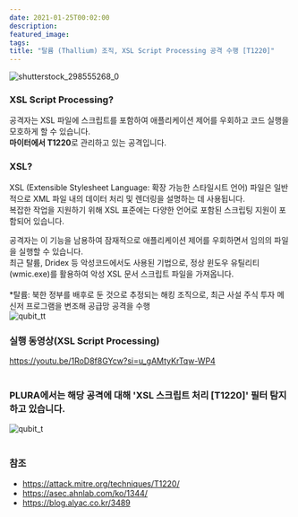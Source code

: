 ```yaml
---
date: 2021-01-25T00:02:00
description: 
featured_image: 
tags: 
title: "탈륨 (Thallium) 조직, XSL Script Processing 공격 수행 [T1220]"
---
```


![shutterstock_298555268_0](https://github.com/user-attachments/assets/95568d22-9a84-45f4-901e-854210c30030)

### XSL Script Processing?
공격자는 XSL 파일에 스크립트를 포함하여 애플리케이션 제어를 우회하고 코드 실행을 모호하게 할 수 있습니다.<br>
**마이터에서 T1220**로 관리하고 있는 공격입니다.

### XSL?
XSL (Extensible Stylesheet Language: 확장 가능한 스타일시트 언어) 파일은 일반적으로 XML 파일 내의 데이터 처리 및 렌더링을 설명하는 데 사용됩니다. <br>
복잡한 작업을 지원하기 위해 XSL 표준에는 다양한 언어로 포함된 스크립팅 지원이 포함되어 있습니다.<br>

공격자는 이 기능을 남용하여 잠재적으로 애플리케이션 제어를 우회하면서 임의의 파일을 실행할 수 있습니다.<br>
최근 탈륨, Dridex 등 악성코드에서도 사용된 기법으로, 정상 윈도우 유틸리티(wmic.exe)를 활용하여 악성 XSL 문서 스크립트 파일을 가져옵니다.<br><br>
*탈륨: 북한 정부를 배후로 둔 것으로 추정되는 해킹 조직으로, 최근 사설 주식 투자 메신저 프로그램을 변조해 공급망 공격을 수행<br>
![qubit_tt](https://github.com/user-attachments/assets/f5653c30-9007-484b-88bf-3f1e3f55a87b)

### 실행 동영상(XSL Script Processing)
https://youtu.be/1RoD8f8GYcw?si=u_gAMtyKrTqw-WP4
<br><br>

### PLURA에서는 해당 공격에 대해 'XSL 스크립트 처리 [T1220]' 필터 탐지하고 있습니다.
![qubit_t](https://github.com/user-attachments/assets/950a7355-2735-4c39-97ec-8754075e39a4)
<br><br>

### 참조
- https://attack.mitre.org/techniques/T1220/
- https://asec.ahnlab.com/ko/1344/
- https://blog.alyac.co.kr/3489
